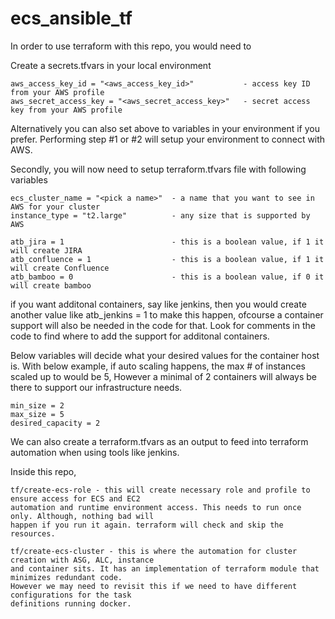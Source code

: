 # ecs_ansible_tf
In order to use terraform with this repo, you would need to

Create a secrets.tfvars in your local environment

    aws_access_key_id = "<aws_access_key_id>"           - access key ID from your AWS profile
    aws_secret_access_key = "<aws_secret_access_key>"   - secret access key from your AWS profile

Alternatively you can also set above to variables in your environment if you prefer. Performing step #1 or #2 will setup your environment to connect with AWS.

Secondly, you will now need to setup terraform.tfvars file with following variables

    ecs_cluster_name = "<pick a name>"  - a name that you want to see in AWS for your cluster
    instance_type = "t2.large"          - any size that is supported by AWS

    atb_jira = 1                        - this is a boolean value, if 1 it will create JIRA
    atb_confluence = 1                  - this is a boolean value, if 1 it will create Confluence
    atb_bamboo = 0                      - this is a boolean value, if 0 it will create bamboo

if you want additonal containers, say like jenkins, then you would create another value like
atb_jenkins = 1 to make this happen, ofcourse a container support will also be needed in the code for that. Look for comments in the code to find where to add the support for additonal containers.

Below variables will decide what your desired values for the container host is. With below example, if auto scaling happens, the max # of instances scaled up to would be 5, However a minimal of 2 containers will always be there to support our infrastructure needs.

    min_size = 2
    max_size = 5
    desired_capacity = 2

We can also create a terraform.tfvars as an output to feed into terraform automation when using tools like jenkins.


Inside this repo,

    tf/create-ecs-role - this will create necessary role and profile to ensure access for ECS and EC2 
    automation and runtime environment access. This needs to run once only. Although, nothing bad will 
    happen if you run it again. terraform will check and skip the resources.
    
    tf/create-ecs-cluster - this is where the automation for cluster creation with ASG, ALC, instance 
    and container sits. It has an implementation of terraform module that minimizes redundant code. 
    However we may need to revisit this if we need to have different configurations for the task 
    definitions running docker.
    

